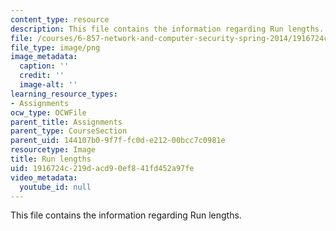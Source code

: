 ```yaml
---
content_type: resource
description: This file contains the information regarding Run lengths.
file: /courses/6-857-network-and-computer-security-spring-2014/1916724c219dacd90ef841fd452a97fe_run_lengths.png
file_type: image/png
image_metadata:
  caption: ''
  credit: ''
  image-alt: ''
learning_resource_types:
- Assignments
ocw_type: OCWFile
parent_title: Assignments
parent_type: CourseSection
parent_uid: 144107b0-9f7f-fc0d-e212-00bcc7c0981e
resourcetype: Image
title: Run lengths
uid: 1916724c-219d-acd9-0ef8-41fd452a97fe
video_metadata:
  youtube_id: null
---
```

This file contains the information regarding Run lengths.